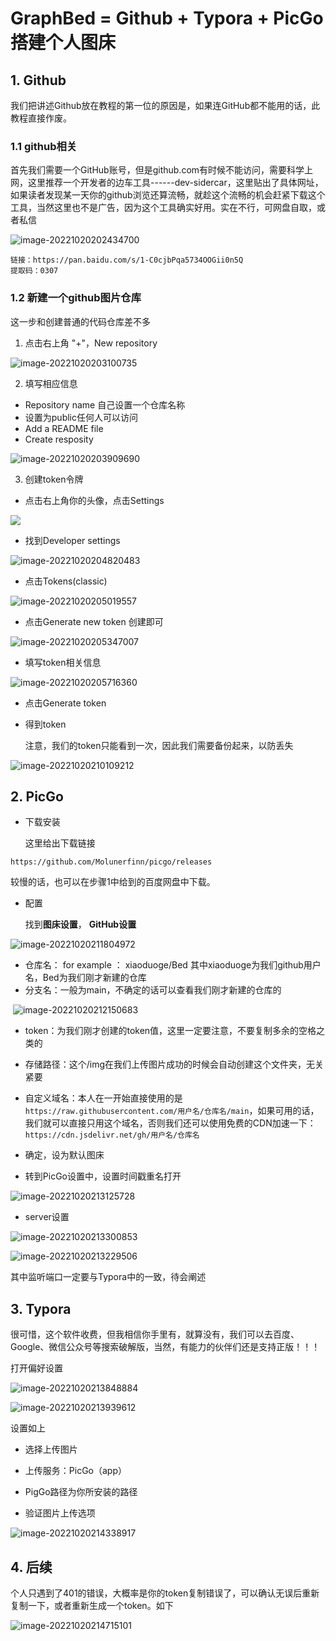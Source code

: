 # GraphBed = Github + Typora + PicGo 搭建个人图床



## 1. Github

我们把讲述Github放在教程的第一位的原因是，如果连GitHub都不能用的话，此教程直接作废。

### 1.1 github相关

首先我们需要一个GitHub账号，但是github.com有时候不能访问，需要科学上网，这里推荐一个开发者的边车工具------dev-sidercar，这里贴出了具体网址，如果读者发现某一天你的github浏览还算流畅，就趁这个流畅的机会赶紧下载这个工具，当然这里也不是广告，因为这个工具确实好用。实在不行，可网盘自取，或者私信

![image-20221020202434700](https://raw.githubusercontent.com/XIAOZHUXUEJAVA/GraphBed/main/img/202210202024741.png)

```
链接：https://pan.baidu.com/s/1-C0cjbPqa5734OOGii0n5Q 
提取码：0307 
```

### 1.2 新建一个github图片仓库



这一步和创建普通的代码仓库差不多

1. 点击右上角 "+"，New repository

![image-20221020203100735](https://raw.githubusercontent.com/XIAOZHUXUEJAVA/GraphBed/main/img/202210202031772.png)



2. 填写相应信息

* Repository name 自己设置一个仓库名称
* 设置为public任何人可以访问
* Add a README file
* Create resposity

![image-20221020203909690](https://raw.githubusercontent.com/XIAOZHUXUEJAVA/GraphBed/main/img/202210202039765.png)





3. 创建token令牌



* 点击右上角你的头像，点击Settings

![](https://raw.githubusercontent.com/XIAOZHUXUEJAVA/GraphBed/main/img/202210202043780.png)



* 找到Developer settings

![image-20221020204820483](https://raw.githubusercontent.com/XIAOZHUXUEJAVA/GraphBed/main/img/202210202048522.png)

* 点击Tokens(classic)

![image-20221020205019557](https://raw.githubusercontent.com/XIAOZHUXUEJAVA/GraphBed/main/img/202210202050592.png)





* 点击Generate new token 创建即可

![image-20221020205347007](https://raw.githubusercontent.com/XIAOZHUXUEJAVA/GraphBed/main/img/202210202053044.png)







* 填写token相关信息

![image-20221020205716360](https://raw.githubusercontent.com/XIAOZHUXUEJAVA/GraphBed/main/img/202210202057432.png)





* 点击Generate token

* 得到token

  注意，我们的token只能看到一次，因此我们需要备份起来，以防丢失

![image-20221020210109212](https://raw.githubusercontent.com/XIAOZHUXUEJAVA/GraphBed/main/img/202210202101251.png)





## 2. PicGo



* 下载安装

  这里给出下载链接

```
https://github.com/Molunerfinn/picgo/releases
```

较慢的话，也可以在步骤1中给到的百度网盘中下载。

* 配置

  找到**图床设置**， **GitHub设置**



 ![image-20221020211804972](https://raw.githubusercontent.com/XIAOZHUXUEJAVA/GraphBed/main/img/202210202118027.png)





* 仓库名： for example ： xiaoduoge/Bed   其中xiaoduoge为我们github用户名，Bed为我们刚才新建的仓库
* 分支名：一般为main，不确定的话可以查看我们刚才新建的仓库的

​    ![image-20221020212150683](https://raw.githubusercontent.com/XIAOZHUXUEJAVA/GraphBed/main/img/202210202121727.png)

* token：为我们刚才创建的token值，这里一定要注意，不要复制多余的空格之类的
* 存储路径：这个/img在我们上传图片成功的时候会自动创建这个文件夹，无关紧要
* 自定义域名：本人在一开始直接使用的是`https://raw.githubusercontent.com/用户名/仓库名/main`，如果可用的话，我们就可以直接只用这个域名，否则我们还可以使用免费的CDN加速一下：`https://cdn.jsdelivr.net/gh/用户名/仓库名`
* 确定，设为默认图床



* 转到PicGo设置中，设置时间戳重名打开



![image-20221020213125728](https://raw.githubusercontent.com/XIAOZHUXUEJAVA/GraphBed/main/img/202210202131783.png)





* server设置



![image-20221020213300853](https://raw.githubusercontent.com/XIAOZHUXUEJAVA/GraphBed/main/img/202210202133906.png)

![image-20221020213229506](https://raw.githubusercontent.com/XIAOZHUXUEJAVA/GraphBed/main/img/202210202132545.png)

其中监听端口一定要与Typora中的一致，待会阐述

## 3. Typora



很可惜，这个软件收费，但我相信你手里有，就算没有，我们可以去百度、Google、微信公众号等搜索破解版，当然，有能力的伙伴们还是支持正版！！！



打开偏好设置

![image-20221020213848884](https://raw.githubusercontent.com/XIAOZHUXUEJAVA/GraphBed/main/img/202210202138928.png)

![image-20221020213939612](https://raw.githubusercontent.com/XIAOZHUXUEJAVA/GraphBed/main/img/202210202139681.png)



设置如上

* 选择上传图片

* 上传服务：PicGo（app）
* PigGo路径为你所安装的路径

* 验证图片上传选项

![image-20221020214338917](https://raw.githubusercontent.com/XIAOZHUXUEJAVA/GraphBed/main/img/202210202143966.png)





## 4. 后续



个人只遇到了401的错误，大概率是你的token复制错误了，可以确认无误后重新复制一下，或者重新生成一个token。如下

![image-20221020214715101](https://raw.githubusercontent.com/XIAOZHUXUEJAVA/GraphBed/main/img/202210202147152.png)



